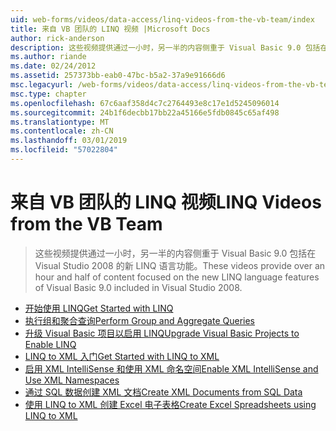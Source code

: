 ```yaml
---
uid: web-forms/videos/data-access/linq-videos-from-the-vb-team/index
title: 来自 VB 团队的 LINQ 视频 |Microsoft Docs
author: rick-anderson
description: 这些视频提供通过一小时，另一半的内容侧重于 Visual Basic 9.0 包括在 Visual Studio 2008 的新 LINQ 语言功能。
ms.author: riande
ms.date: 02/24/2012
ms.assetid: 257373bb-eab0-47bc-b5a2-37a9e91666d6
msc.legacyurl: /web-forms/videos/data-access/linq-videos-from-the-vb-team
msc.type: chapter
ms.openlocfilehash: 67c6aaf358d4c7c2764493e8c17e1d5245096014
ms.sourcegitcommit: 24b1f6decbb17bb22a45166e5fdb0845c65af498
ms.translationtype: MT
ms.contentlocale: zh-CN
ms.lasthandoff: 03/01/2019
ms.locfileid: "57022804"
---
```

<a name="linq-videos-from-the-vb-team"></a><span data-ttu-id="53546-103">来自 VB 团队的 LINQ 视频</span><span class="sxs-lookup"><span data-stu-id="53546-103">LINQ Videos from the VB Team</span></span>
====================
> <span data-ttu-id="53546-104">这些视频提供通过一小时，另一半的内容侧重于 Visual Basic 9.0 包括在 Visual Studio 2008 的新 LINQ 语言功能。</span><span class="sxs-lookup"><span data-stu-id="53546-104">These videos provide over an hour and half of content focused on the new LINQ language features of Visual Basic 9.0 included in Visual Studio 2008.</span></span>


- [<span data-ttu-id="53546-105">开始使用 LINQ</span><span class="sxs-lookup"><span data-stu-id="53546-105">Get Started with LINQ</span></span>](how-do-i-get-started-with-linq.md)
- [<span data-ttu-id="53546-106">执行组和聚合查询</span><span class="sxs-lookup"><span data-stu-id="53546-106">Perform Group and Aggregate Queries</span></span>](how-do-i-perform-group-and-aggregate-queries.md)
- [<span data-ttu-id="53546-107">升级 Visual Basic 项目以启用 LINQ</span><span class="sxs-lookup"><span data-stu-id="53546-107">Upgrade Visual Basic Projects to Enable LINQ</span></span>](how-do-i-upgrade-visual-basic-projects-to-enable-linq.md)
- [<span data-ttu-id="53546-108">LINQ to XML 入门</span><span class="sxs-lookup"><span data-stu-id="53546-108">Get Started with LINQ to XML</span></span>](how-do-i-get-started-with-linq-to-xml.md)
- [<span data-ttu-id="53546-109">启用 XML IntelliSense 和使用 XML 命名空间</span><span class="sxs-lookup"><span data-stu-id="53546-109">Enable XML IntelliSense and Use XML Namespaces</span></span>](how-do-i-enable-xml-intellisense-and-use-xml-namespaces.md)
- [<span data-ttu-id="53546-110">通过 SQL 数据创建 XML 文档</span><span class="sxs-lookup"><span data-stu-id="53546-110">Create XML Documents from SQL Data</span></span>](how-do-i-create-xml-documents-from-sql-data.md)
- [<span data-ttu-id="53546-111">使用 LINQ to XML 创建 Excel 电子表格</span><span class="sxs-lookup"><span data-stu-id="53546-111">Create Excel Spreadsheets using LINQ to XML</span></span>](how-do-i-create-excel-spreadsheets-using-linq-to-xml.md)
